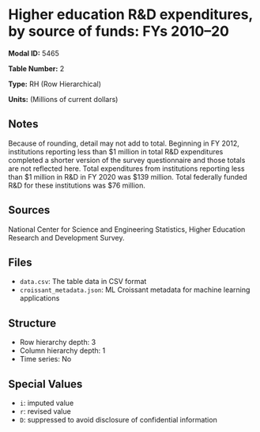 # Higher education R&D expenditures, by source of funds: FYs 2010&#8211;20

**Modal ID:** 5465

**Table Number:** 2

**Type:** RH (Row Hierarchical)

**Units:** (Millions of current dollars)

## Notes

Because of rounding, detail may not add to total. Beginning in FY 2012, institutions reporting less than $1 million in total R&D expenditures completed a shorter version of the survey questionnaire and those totals are not reflected here. Total expenditures from institutions reporting less than $1 million in R&D in FY 2020 was $139 million. Total federally funded R&D for these institutions was $76 million.

## Sources

National Center for Science and Engineering Statistics, Higher Education Research and Development Survey.

## Files

- `data.csv`: The table data in CSV format
- `croissant_metadata.json`: ML Croissant metadata for machine learning applications

## Structure

- Row hierarchy depth: 3
- Column hierarchy depth: 1
- Time series: No

## Special Values

- `i`: imputed value
- `r`: revised value
- `D`: suppressed to avoid disclosure of confidential information
